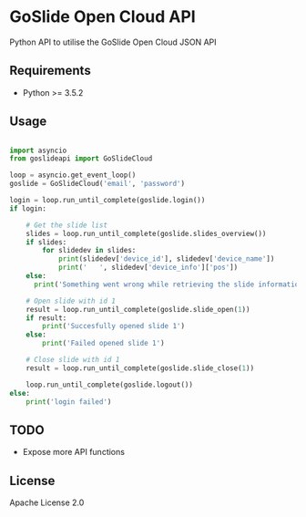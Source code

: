 
# GoSlide Open Cloud API

Python API to utilise the GoSlide Open Cloud JSON API

## Requirements

- Python >= 3.5.2

## Usage
```python

import asyncio
from goslideapi import GoSlideCloud

loop = asyncio.get_event_loop()
goslide = GoSlideCloud('email', 'password')

login = loop.run_until_complete(goslide.login())
if login:

    # Get the slide list
    slides = loop.run_until_complete(goslide.slides_overview())
    if slides:
        for slidedev in slides:
            print(slidedev['device_id'], slidedev['device_name'])
            print('   ', slidedev['device_info']['pos'])
    else:
      print('Something went wrong while retrieving the slide information')

    # Open slide with id 1
    result = loop.run_until_complete(goslide.slide_open(1))  
    if result:
        print('Succesfully opened slide 1')
    else:
        print('Failed opened slide 1')

    # Close slide with id 1
    result = loop.run_until_complete(goslide.slide_close(1))

    loop.run_until_complete(goslide.logout())
else:
    print('login failed')
```

## TODO

- Expose more API functions

## License

Apache License 2.0

